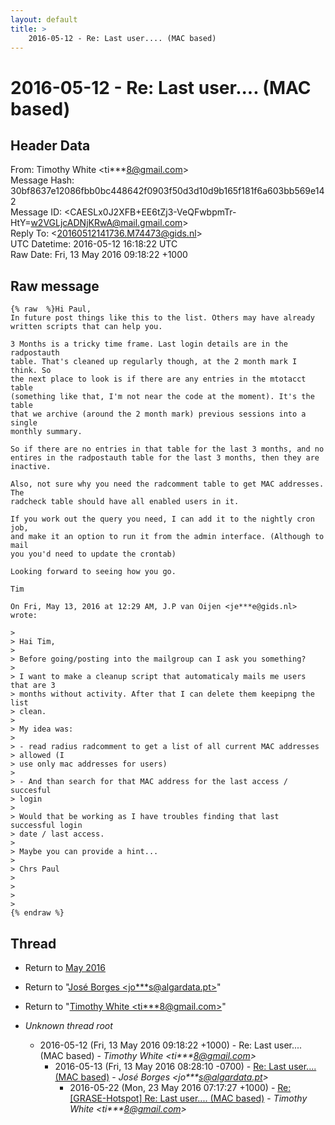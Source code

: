 ```yaml
---
layout: default
title: >
    2016-05-12 - Re: Last user.... (MAC based)
---
```


# 2016-05-12 - Re: Last user.... (MAC based)

## Header Data

From: Timothy White \<ti***8@gmail.com\><br>
Message Hash: 30bf8637e12086fbb0bc448642f0903f50d3d10d9b165f181f6a603bb569e142<br>
Message ID: \<CAESLx0J2XFB+EE6tZj3-VeQFwbpmTr-HtY=w2VGLjcADNjKRwA@mail.gmail.com\><br>
Reply To: \<20160512141736.M74473@gids.nl\><br>
UTC Datetime: 2016-05-12 16:18:22 UTC<br>
Raw Date: Fri, 13 May 2016 09:18:22 +1000<br>

## Raw message

```
{% raw  %}Hi Paul,
In future post things like this to the list. Others may have already
written scripts that can help you.

3 Months is a tricky time frame. Last login details are in the radpostauth
table. That's cleaned up regularly though, at the 2 month mark I think. So
the next place to look is if there are any entries in the mtotacct table
(something like that, I'm not near the code at the moment). It's the table
that we archive (around the 2 month mark) previous sessions into a single
monthly summary.

So if there are no entries in that table for the last 3 months, and no
entires in the radpostauth table for the last 3 months, then they are
inactive.

Also, not sure why you need the radcomment table to get MAC addresses. The
radcheck table should have all enabled users in it.

If you work out the query you need, I can add it to the nightly cron job,
and make it an option to run it from the admin interface. (Although to mail
you you'd need to update the crontab)

Looking forward to seeing how you go.

Tim

On Fri, May 13, 2016 at 12:29 AM, J.P van Oijen <je***e@gids.nl> wrote:

>
> Hai Tim,
>
> Before going/posting into the mailgroup can I ask you something?
>
> I want to make a cleanup script that automaticaly mails me users that are 3
> months without activity. After that I can delete them keepipng the list
> clean.
>
> My idea was:
>
> - read radius radcomment to get a list of all current MAC addresses
> allowed (I
> use only mac addresses for users)
>
> - And than search for that MAC address for the last access / succesful
> login
>
> Would that be working as I have troubles finding that last successful login
> date / last access.
>
> Maybe you can provide a hint...
>
> Chrs Paul
>
>
>
>
{% endraw %}
```

## Thread

+ Return to [May 2016](/archive/2016/05)

+ Return to "[José Borges <jo***s<span>@</span>algardata.pt>](/authors/jo___s_at_algardata_pt)"
+ Return to "[Timothy White <ti***8<span>@</span>gmail.com>](/authors/ti___8_at_gmail_com)"

+ _Unknown thread root_
  + 2016-05-12 (Fri, 13 May 2016 09:18:22 +1000) - Re: Last user.... (MAC based) - _Timothy White \<ti***8@gmail.com\>_
    + 2016-05-13 (Fri, 13 May 2016 08:28:10 -0700) - [Re: Last user.... (MAC based)](/archive/2016/05/451500ba2a125fb104500ba7a7f73e6e62287eb9acab3edc2ef6b7ceab2411aa) - _José Borges \<jo***s@algardata.pt\>_
      + 2016-05-22 (Mon, 23 May 2016 07:17:27 +1000) - [Re: [GRASE-Hotspot] Re: Last user.... (MAC based)](/archive/2016/05/64b70090bf7489e1bf588a91c7c442a0ea677e9ae1d6ee27aad9130021b84163) - _Timothy White \<ti***8@gmail.com\>_

